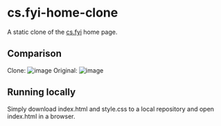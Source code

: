 
# cs.fyi-home-clone
A static clone of the [cs.fyi](https://cs.fyi/) home page.
## Comparison
Clone:
![image](https://github.com/fg-charles/cs.fyi-home-clone/assets/107529830/23e5b90d-1506-4c72-9ef4-5c0b342c98b2)
Original:
![image](https://github.com/fg-charles/cs.fyi-home-clone/assets/107529830/3f9de27d-b426-4587-8d82-d8b12c9ad6d7)
## Running locally
Simply download index.html and style.css to a local repository and open index.html in a browser.

